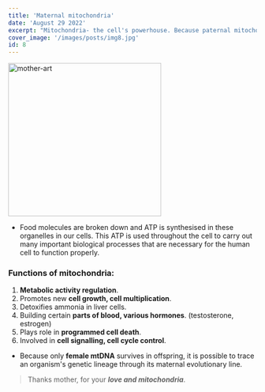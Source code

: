 ```yaml
---
title: 'Maternal mitochondria'
date: 'August 29 2022'
excerpt: "Mitochondria- the cell's powerhouse. Because paternal mitochondria are destroyed shortly after fertilization, we get our mitochondria entirely from our mothers."
cover_image: '/images/posts/img8.jpg'
id: 8
---
```


<img src='/images/posts/img8.jpg' width='310' alt='mother-art' />

- Food molecules are broken down and ATP is synthesised in these organelles in our cells. This ATP is used throughout the cell to carry out many important biological processes that are necessary for the human cell to function properly.

### Functions of mitochondria:

1. **Metabolic activity regulation**.
2. Promotes new **cell growth, cell multiplication**.
3. Detoxifies ammonia in liver cells.
4. Building certain **parts of blood, various hormones**. (testosterone, estrogen)
5. Plays role in **programmed cell death**.
6. Involved in **cell signalling, cell cycle control**.

- Because only **female mtDNA** survives in offspring, it is possible to trace an organism's genetic lineage through its maternal evolutionary line.

> Thanks mother, for your **_love and mitochondria_**.
